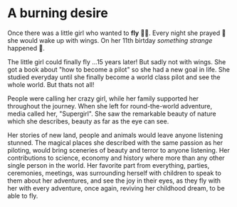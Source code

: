 # A burning desire

Once there was a little girl who wanted to **fly** :fairy_woman:. Every night she prayed :pray: she would wake up with wings. On her 11th birtday *something strange* happened :eyes:.

The little girl could finally fly ...15 years later! But sadly not with wings. She got a book about "how to become a pilot" so she had a new goal in life. She studied everyday until she finally become a world class pilot and see the whole world. But thats not all!

People were calling her crazy girl, while her family supported her throughout the journey. When she left for round-the-world adventure, media called her, "Supergirl". She saw the remarkable beauty of nature which she describes, beauty as far as the eye can see.

Her stories of new land, people and animals would leave anyone listening stunned. The magical places she described with the same passion as her piloting, would bring sceneries of beauty and terror to anyone listening. Her contributions to science, economy and history where more than any other single person in the world. Her favorite part from everything, parties, ceremonies, meetings, was surrounding herself with children to speak to them about her adventures, and see the joy in their eyes, as they fly with her with every adventure, once again, reviving her childhood dream, to be able to fly.
